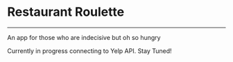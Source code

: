 # Restaurant Roulette

---

An app for those who are indecisive but oh so hungry

Currently in progress connecting to Yelp API. Stay Tuned!